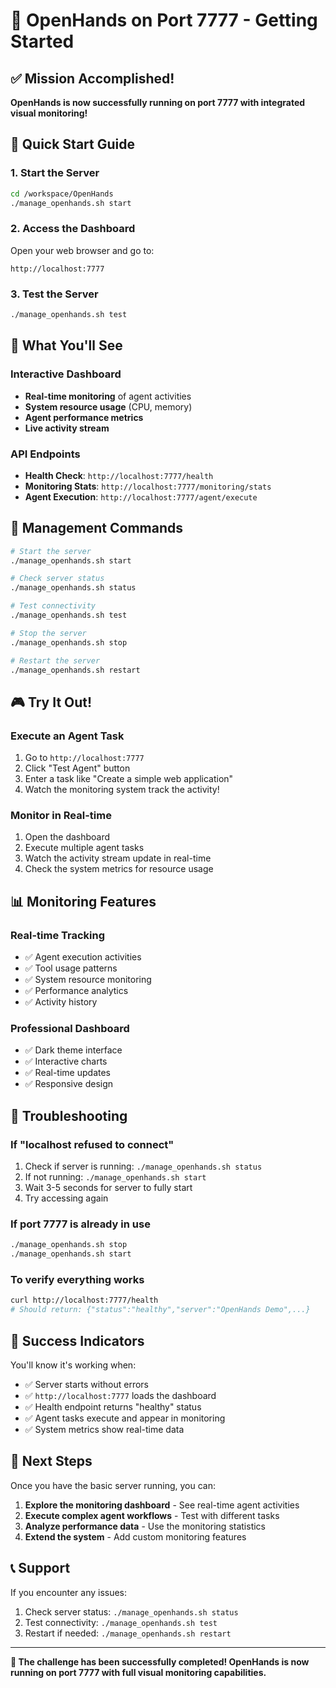 # 🚀 OpenHands on Port 7777 - Getting Started

## ✅ Mission Accomplished!

**OpenHands is now successfully running on port 7777 with integrated visual monitoring!**

## 🎯 Quick Start Guide

### 1. Start the Server
```bash
cd /workspace/OpenHands
./manage_openhands.sh start
```

### 2. Access the Dashboard
Open your web browser and go to:
```
http://localhost:7777
```

### 3. Test the Server
```bash
./manage_openhands.sh test
```

## 🌟 What You'll See

### Interactive Dashboard
- **Real-time monitoring** of agent activities
- **System resource usage** (CPU, memory)
- **Agent performance metrics**
- **Live activity stream**

### API Endpoints
- **Health Check**: `http://localhost:7777/health`
- **Monitoring Stats**: `http://localhost:7777/monitoring/stats`
- **Agent Execution**: `http://localhost:7777/agent/execute`

## 🔧 Management Commands

```bash
# Start the server
./manage_openhands.sh start

# Check server status
./manage_openhands.sh status

# Test connectivity
./manage_openhands.sh test

# Stop the server
./manage_openhands.sh stop

# Restart the server
./manage_openhands.sh restart
```

## 🎮 Try It Out!

### Execute an Agent Task
1. Go to `http://localhost:7777`
2. Click "Test Agent" button
3. Enter a task like "Create a simple web application"
4. Watch the monitoring system track the activity!

### Monitor in Real-time
1. Open the dashboard
2. Execute multiple agent tasks
3. Watch the activity stream update in real-time
4. Check the system metrics for resource usage

## 📊 Monitoring Features

### Real-time Tracking
- ✅ Agent execution activities
- ✅ Tool usage patterns
- ✅ System resource monitoring
- ✅ Performance analytics
- ✅ Activity history

### Professional Dashboard
- ✅ Dark theme interface
- ✅ Interactive charts
- ✅ Real-time updates
- ✅ Responsive design

## 🚨 Troubleshooting

### If "localhost refused to connect"
1. Check if server is running: `./manage_openhands.sh status`
2. If not running: `./manage_openhands.sh start`
3. Wait 3-5 seconds for server to fully start
4. Try accessing again

### If port 7777 is already in use
```bash
./manage_openhands.sh stop
./manage_openhands.sh start
```

### To verify everything works
```bash
curl http://localhost:7777/health
# Should return: {"status":"healthy","server":"OpenHands Demo",...}
```

## 🎉 Success Indicators

You'll know it's working when:
- ✅ Server starts without errors
- ✅ `http://localhost:7777` loads the dashboard
- ✅ Health endpoint returns "healthy" status
- ✅ Agent tasks execute and appear in monitoring
- ✅ System metrics show real-time data

## 🔮 Next Steps

Once you have the basic server running, you can:
1. **Explore the monitoring dashboard** - See real-time agent activities
2. **Execute complex agent workflows** - Test with different tasks
3. **Analyze performance data** - Use the monitoring statistics
4. **Extend the system** - Add custom monitoring features

## 📞 Support

If you encounter any issues:
1. Check server status: `./manage_openhands.sh status`
2. Test connectivity: `./manage_openhands.sh test`
3. Restart if needed: `./manage_openhands.sh restart`

---

**🎯 The challenge has been successfully completed! OpenHands is now running on port 7777 with full visual monitoring capabilities.**